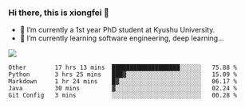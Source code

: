 ### Hi there, this is xiongfei 👋


- 🔭 I’m currently a 1st year PhD student at Kyushu University.
- 🌱 I’m currently learning software engineering, deep learning...

<!--
**Toma62299781/Toma62299781** is a ✨ _special_ ✨ repository because its `README.md` (this file) appears on your GitHub profile.
Here are some ideas to get you started:
-->

![](https://github-readme-stats.vercel.app/api?username=Toma62299781)

<!--START_SECTION:waka-->
```text
Other        17 hrs 13 mins  ███████████████████░░░░░░   75.88 % 
Python       3 hrs 25 mins   ███▓░░░░░░░░░░░░░░░░░░░░░   15.09 % 
Markdown     1 hr 24 mins    █▓░░░░░░░░░░░░░░░░░░░░░░░   06.17 % 
Java         30 mins         ▓░░░░░░░░░░░░░░░░░░░░░░░░   02.24 % 
Git Config   3 mins          ░░░░░░░░░░░░░░░░░░░░░░░░░   00.28 % 
```
<!--END_SECTION:waka-->

